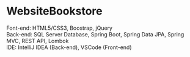 # WebsiteBookstore

Font-end: HTML5/CSS3, Boostrap, jQuery <br/>
Back-end: SQL Server Database, Spring Boot, Spring Data JPA, Spring MVC, REST API, Lombok <br/>
IDE: IntelliJ IDEA (Back-end), VSCode (Front-end) <br/>